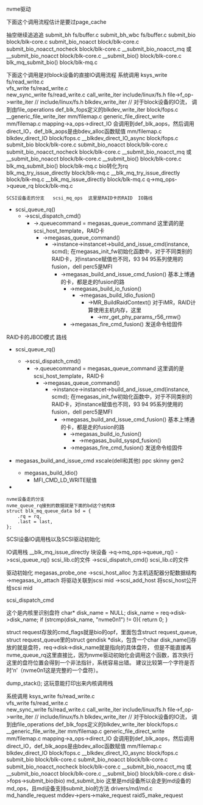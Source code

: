 nvme驱动

下面这个调用流程估计是要过page_cache

抽空继续追追追
submit_bh      fs/buffer.c
    submit_bh_wbc      fs/buffer.c
        submit_bio      block/blk-core.c
            submit_bio_noacct    block/blk-core.c
                submit_bio_noacct_nocheck     block/blk-core.c
                    __submit_bio_noacct_mq  或  __submit_bio_noacct   block/blk-core.c
                        __submit_bio()               block/blk-core.c
                            blk_mq_submit_bio()      block/blk-mq.c

下面这个调用是对block设备的直接IO调用流程
系统调用
ksys_write                                                                                          fs/read_write.c  
    vfs_write                                                                                       fs/read_write.c            
        new_sync_write                                                                              fs/read_write.c
            call_write_iter                                                                         include/linux/fs.h
                file->f_op->write_iter  //                                                          include/linux/fs.h
                    blkdev_write_iter      //   对于block设备的IO流， 调到由file_operations def_blk_fops定义的blkdev_write_iter   block/fops.c
                    __generic_file_write_iter                                                       mm/filemap.c
                        generic_file_direct_write                                                   mm/filemap.c
                            mapping->a_ops->direct_IO    会调用到def_blk_aops，然后调用direct_IO，def_blk_aops是由bdev_alloc函数赋值  mm/filemap.c
                                blkdev_direct_IO                                                        block/fops.c
                                    __blkdev_direct_IO_async                                            block/fops.c
                                        submit_bio                                                      block/blk-core.c
                                            submit_bio_noacct    block/blk-core.c
                                                submit_bio_noacct_nocheck                               block/blk-core.c
                                                    __submit_bio_noacct_mq  或  __submit_bio_noacct     block/blk-core.c
                                                        __submit_bio()                                  block/blk-core.c
                                                            blk_mq_submit_bio()                         block/blk-mq.c
                                                            bio转化为rq    
                                                                blk_mq_try_issue_directly               block/blk-mq.c
                                                                    __blk_mq_try_issue_directly         block/blk-mq.c
                                                                        __blk_mq_issue_directly         block/blk-mq.c
                                                                            q->mq_ops->queue_rq         block/blk-mq.c
    
    SCSI设备走的分支   scsi_mq_ops  这里是RAID卡的RAID  IO路线   
+ scsi_queue_rq()
  + ->scsi_dispatch_cmd()
    + ->.queuecommand = megasas_queue_command  这里调的是scsi_host_template，RAID卡
      + ->megasas_queue_command()
        + ->instance->instancet->build_and_issue_cmd(instance, scmd);   在megasas_init_fw初始化函数中，对于不同类别的RAID卡，对instance赋值也不同，93 94 95系列使用的fusion，dell perc5是MFI
          + ->megasas_build_and_issue_cmd_fusion()  基本上博通的卡，都是走的fusion的路   
            + ->megasas_build_io_fusion()
              + ->megasas_build_ldio_fusion()
                + ->MR_BuildRaidContext()     对于iMR，RAID计算使用主机内存，这里
                  + ->mr_get_phy_params_r56_rmw() 
            + ->megasas_fire_cmd_fusion()  发送命令给固件


 RAID卡的JBOD模式  路线
+ scsi_queue_rq()
  + ->scsi_dispatch_cmd()
    + ->.queuecommand = megasas_queue_command  这里调的是scsi_host_template，RAID卡
      + ->megasas_queue_command()
        + ->instance->instancet->build_and_issue_cmd(instance, scmd);   在megasas_init_fw初始化函数中，对于不同类别的RAID卡，对instance赋值也不同，93 94 95系列使用的fusion，dell perc5是MFI
          + ->megasas_build_and_issue_cmd_fusion()  基本上博通的卡，都是走的fusion的路   
            + ->megasas_build_io_fusion()
              + ->megasas_build_syspd_fusion()
            + ->megasas_fire_cmd_fusion()  发送命令给固件



 
 + megasas_build_and_issue_cmd    xscale(dell和其他)  ppc  skinny  gen2
   + megasas_build_ldio() 
     + MFI_CMD_LD_WRITE赋值


 + 



    
    nvme设备走的分支
    nvme_queue_rq接到的数据就是下面的bd这个结构体
    struct blk_mq_queue_data bd = {
		.rq = rq,
		.last = last,
	};




SCSI设备IO调用栈以及SCSI驱动初始化

IO调用栈
__blk_mq_issue_directly    块设备
    ->q->mq_ops->queue_rq()
        ->scsi_queue_rq()         scsi_lib.c的文件
            ->scsi_dispatch_cmd() scsi_lib.c的文件

驱动初始化
megasas_probe_one
    ->scsi_host_alloc 为主机适配器分配数据结构
    ->megasas_io_attach  将驱动关联到scsi mid
        ->scsi_add_host   将scsi_host公开给scsi mid



scsi_dispatch_cmd

这个是内核里识别盘符
    char* disk_name = NULL;
    disk_name = req->disk->disk_name;
    if (strcmp(disk_name, "nvme0n1") != 0){
        return 0;
    }

struct request存放的cmd_flags就是bio的opf，里面包含struct request_queue,
    struct request_queue里的struct gendisk	*disk，包含一个char disk_name[]存放的就是盘符，req->disk->disk_name就是指向的具体盘符，
    但是不能直接再nvme_queue_rq这里直接比，因为nvme驱动初始化会调用这个函数，首次执行这里的盘符位置会得到一个非法指针，系统容易出错。
    建议比较第一个字符是否时‘n’（nvme0n1这是完整的一个盘符）。


dump_stack();  这玩意能打印出来内核调用栈


系统调用
ksys_write                                                                                          fs/read_write.c  
    vfs_write                                                                                       fs/read_write.c            
        new_sync_write                                                                              fs/read_write.c
            call_write_iter                                                                         include/linux/fs.h
                file->f_op->write_iter  //                                                          include/linux/fs.h
                    blkdev_write_iter      //   对于block设备的IO流， 调到由file_operations def_blk_fops定义的blkdev_write_iter   block/fops.c
                    __generic_file_write_iter                                                       mm/filemap.c
                        generic_file_direct_write                                                   mm/filemap.c
                            mapping->a_ops->direct_IO    会调用到def_blk_aops，然后调用direct_IO，def_blk_aops是由bdev_alloc函数赋值  mm/filemap.c
                                blkdev_direct_IO                                                        block/fops.c
                                    __blkdev_direct_IO_async                                            block/fops.c
                                        submit_bio                                                      block/blk-core.c
                                            submit_bio_noacct    block/blk-core.c
                                                submit_bio_noacct_nocheck                               block/blk-core.c
                                                    __submit_bio_noacct_mq  或  __submit_bio_noacct     block/blk-core.c
                                                        __submit_bio()                                  block/blk-core.c
                                                            disk->fops->submit_bio(bio)
                                                                md_submit_bio        这里是md设备所以会走到md设备的md_ops，且md设备支持submit_bio的方法   drivers/md/md.c
                                                                    md_handle_request
                                                                        mddev->pers->make_request
                                                                            raid5_make_request